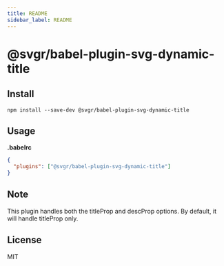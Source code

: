 ```yaml
---
title: README
sidebar_label: README
---
```

# @svgr/babel-plugin-svg-dynamic-title

## Install

```
npm install --save-dev @svgr/babel-plugin-svg-dynamic-title
```

## Usage

**.babelrc**

```json
{
  "plugins": ["@svgr/babel-plugin-svg-dynamic-title"]
}
```

## Note

This plugin handles both the titleProp and descProp options. By default, it will handle titleProp only.

## License

MIT

